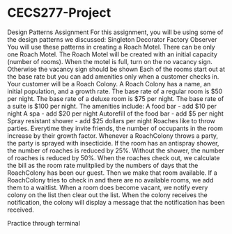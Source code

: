 # CECS277-Project
Design Patterns Assignment
For this assignment, you will be using some of the design patterns we discussed:
Singleton
Decorator
Factory
Observer
You will use these patterns in creating a Roach Motel. There can be only one Roach Motel. The Roach Motel will be created with an initial capacity (number of rooms).
When the motel is full, turn on the no vacancy sign. Otherwise the vacancy sign should be shown
Each of the rooms start out at the base rate but you can add amenities only when a customer checks in. Your customer will be a Roach Colony.
A Roach Colony has a name, an initial population, and a growth rate.
The base rate of a regular room is $50 per night.
The base rate of a deluxe room is $75 per night.
The base rate of a suite is $100 per night.
The amenities include:
A food bar - add $10 per night
A spa - add $20 per night
Autorefill of the food bar - add $5 per night
Spray resistant shower - add $25 dollars per night
Roaches like to throw parties. Everytime they invite friends, the number of occupants in the room increase by their growth factor.
Whenever a RoachColony throws a party, the party is sprayed with insecticide. If the room has an antispray shower, the number of roaches is reduced by 25%. Without the shower, the number of roaches is reduced by 50%.
When the roaches check out, we calculate the bill as the room rate mulitplied by the numbers of days that the RoachColony has been our guest. Then we make that room available.
If a RoachColony tries to check in and there are no available rooms, we add them to a waitlist.
When a room does become vacant, we notify every colony on the list then clear out the list.
When the colony receives the notification, the colony will display a message that the notification has been received.

Practice through terminal
